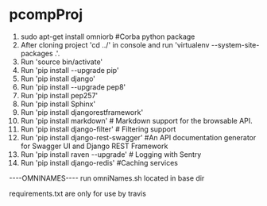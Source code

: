 # pcompProj
1. sudo apt-get install omniorb  	#Corba python package 
2. After cloning project 'cd ../' in console and run 'virtualenv --system-site-packages .'.
3. Run 'source bin/activate'
4. Run 'pip install --upgrade pip'
5. Run 'pip install django'
6. Run 'pip install --upgrade pep8'
7. Run 'pip install pep257'
8. Run 'pip install Sphinx'
9. Run 'pip install djangorestframework'
10. Run 'pip install markdown'       # Markdown support for the browsable API.
11. Run 'pip install django-filter'  # Filtering support
12. Run 'pip install django-rest-swagger' #An API documentation generator for Swagger UI and Django REST Framework
13. Run 'pip install raven --upgrade' # Logging with Sentry
14. Run 'pip install django-redis' #Caching services





----OMNINAMES----
run omniNames.sh located in base dir


requirements.txt are only for use by travis
